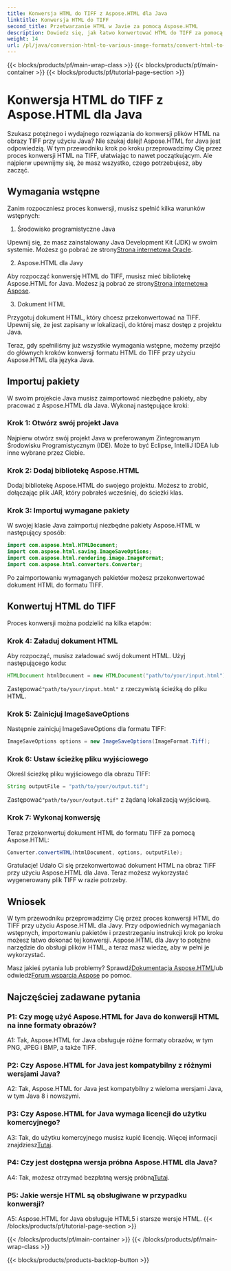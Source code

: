 ```yaml
---
title: Konwersja HTML do TIFF z Aspose.HTML dla Java
linktitle: Konwersja HTML do TIFF
second_title: Przetwarzanie HTML w Javie za pomocą Aspose.HTML
description: Dowiedz się, jak łatwo konwertować HTML do TIFF za pomocą Aspose.HTML dla Java. Przewodnik krok po kroku dotyczący wydajnej obsługi dokumentów.
weight: 14
url: /pl/java/conversion-html-to-various-image-formats/convert-html-to-tiff/
---
```


{{< blocks/products/pf/main-wrap-class >}}
{{< blocks/products/pf/main-container >}}
{{< blocks/products/pf/tutorial-page-section >}}

# Konwersja HTML do TIFF z Aspose.HTML dla Java

Szukasz potężnego i wydajnego rozwiązania do konwersji plików HTML na obrazy TIFF przy użyciu Java? Nie szukaj dalej! Aspose.HTML for Java jest odpowiedzią. W tym przewodniku krok po kroku przeprowadzimy Cię przez proces konwersji HTML na TIFF, ułatwiając to nawet początkującym. Ale najpierw upewnijmy się, że masz wszystko, czego potrzebujesz, aby zacząć.

## Wymagania wstępne

Zanim rozpoczniesz proces konwersji, musisz spełnić kilka warunków wstępnych:

1. Środowisko programistyczne Java

 Upewnij się, że masz zainstalowany Java Development Kit (JDK) w swoim systemie. Możesz go pobrać ze strony[Strona internetowa Oracle](https://www.oracle.com/java/technologies/javase-downloads.html).

2. Aspose.HTML dla Javy

 Aby rozpocząć konwersję HTML do TIFF, musisz mieć bibliotekę Aspose.HTML for Java. Możesz ją pobrać ze strony[Strona internetowa Aspose](https://releases.aspose.com/html/java/).

3. Dokument HTML

Przygotuj dokument HTML, który chcesz przekonwertować na TIFF. Upewnij się, że jest zapisany w lokalizacji, do której masz dostęp z projektu Java.

Teraz, gdy spełniliśmy już wszystkie wymagania wstępne, możemy przejść do głównych kroków konwersji formatu HTML do TIFF przy użyciu Aspose.HTML dla języka Java.

## Importuj pakiety

W swoim projekcie Java musisz zaimportować niezbędne pakiety, aby pracować z Aspose.HTML dla Java. Wykonaj następujące kroki:

### Krok 1: Otwórz swój projekt Java

Najpierw otwórz swój projekt Java w preferowanym Zintegrowanym Środowisku Programistycznym (IDE). Może to być Eclipse, IntelliJ IDEA lub inne wybrane przez Ciebie.

### Krok 2: Dodaj bibliotekę Aspose.HTML

Dodaj bibliotekę Aspose.HTML do swojego projektu. Możesz to zrobić, dołączając plik JAR, który pobrałeś wcześniej, do ścieżki klas.

### Krok 3: Importuj wymagane pakiety

W swojej klasie Java zaimportuj niezbędne pakiety Aspose.HTML w następujący sposób:

```java
import com.aspose.html.HTMLDocument;
import com.aspose.html.saving.ImageSaveOptions;
import com.aspose.html.rendering.image.ImageFormat;
import com.aspose.html.converters.Converter;
```

Po zaimportowaniu wymaganych pakietów możesz przekonwertować dokument HTML do formatu TIFF.

## Konwertuj HTML do TIFF

Proces konwersji można podzielić na kilka etapów:

### Krok 4: Załaduj dokument HTML

Aby rozpocząć, musisz załadować swój dokument HTML. Użyj następującego kodu:

```java
HTMLDocument htmlDocument = new HTMLDocument("path/to/your/input.html");
```

 Zastępować`"path/to/your/input.html"` z rzeczywistą ścieżką do pliku HTML.

### Krok 5: Zainicjuj ImageSaveOptions

Następnie zainicjuj ImageSaveOptions dla formatu TIFF:

```java
ImageSaveOptions options = new ImageSaveOptions(ImageFormat.Tiff);
```

### Krok 6: Ustaw ścieżkę pliku wyjściowego

Określ ścieżkę pliku wyjściowego dla obrazu TIFF:

```java
String outputFile = "path/to/your/output.tif";
```

 Zastępować`"path/to/your/output.tif"` z żądaną lokalizacją wyjściową.

### Krok 7: Wykonaj konwersję

Teraz przekonwertuj dokument HTML do formatu TIFF za pomocą Aspose.HTML:

```java
Converter.convertHTML(htmlDocument, options, outputFile);
```

Gratulacje! Udało Ci się przekonwertować dokument HTML na obraz TIFF przy użyciu Aspose.HTML dla Java. Teraz możesz wykorzystać wygenerowany plik TIFF w razie potrzeby.

## Wniosek

W tym przewodniku przeprowadzimy Cię przez proces konwersji HTML do TIFF przy użyciu Aspose.HTML dla Javy. Przy odpowiednich wymaganiach wstępnych, importowaniu pakietów i przestrzeganiu instrukcji krok po kroku możesz łatwo dokonać tej konwersji. Aspose.HTML dla Javy to potężne narzędzie do obsługi plików HTML, a teraz masz wiedzę, aby w pełni je wykorzystać.

 Masz jakieś pytania lub problemy? Sprawdź[Dokumentacja Aspose.HTML](https://reference.aspose.com/html/java/)lub odwiedź[Forum wsparcia Aspose](https://forum.aspose.com/) po pomoc.

## Najczęściej zadawane pytania

### P1: Czy mogę użyć Aspose.HTML for Java do konwersji HTML na inne formaty obrazów?

A1: Tak, Aspose.HTML for Java obsługuje różne formaty obrazów, w tym PNG, JPEG i BMP, a także TIFF.

### P2: Czy Aspose.HTML for Java jest kompatybilny z różnymi wersjami Java?

A2: Tak, Aspose.HTML for Java jest kompatybilny z wieloma wersjami Java, w tym Java 8 i nowszymi.

### P3: Czy Aspose.HTML for Java wymaga licencji do użytku komercyjnego?

 A3: Tak, do użytku komercyjnego musisz kupić licencję. Więcej informacji znajdziesz[Tutaj](https://purchase.aspose.com/buy).

### P4: Czy jest dostępna wersja próbna Aspose.HTML dla Java?

 A4: Tak, możesz otrzymać bezpłatną wersję próbną[Tutaj](https://releases.aspose.com/html/java).

### P5: Jakie wersje HTML są obsługiwane w przypadku konwersji?

A5: Aspose.HTML for Java obsługuje HTML5 i starsze wersje HTML.
{{< /blocks/products/pf/tutorial-page-section >}}

{{< /blocks/products/pf/main-container >}}
{{< /blocks/products/pf/main-wrap-class >}}

{{< blocks/products/products-backtop-button >}}
